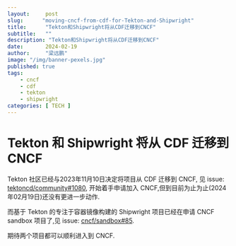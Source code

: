 ```yaml
---
layout:     post 
slug:      "moving-cncf-from-cdf-for-Tekton-and-Shipwright"
title:      "Tekton和Shipwright将从CDF迁移到CNCF"
subtitle:   ""
description: "Tekton和Shipwright将从CDF迁移到CNCF"
date:       2024-02-19
author:     "梁远鹏"
image: "/img/banner-pexels.jpg"
published: true
tags:
    - cncf
    - cdf
    - tekton
    - shipwright
categories: [ TECH ]
---
```


# Tekton 和 Shipwright 将从 CDF 迁移到 CNCF  

Tekton 社区已经与2023年11月10日决定将项目从 CDF 迁移到 CNCF, 见 issue: [tektoncd/community#1080](https://github.com/tektoncd/community/issues/1080), 开始着手申请加入 CNCF,但到目前为止为止(2024年02月19日)还没有更进一步动作.

而基于 Tekton 的专注于容器镜像构建的 Shipwright 项目已经在申请 CNCF sandbox 项目了,见 issue: [cncf/sandbox#85](https://github.com/cncf/sandbox/issues/85). 

期待两个项目都可以顺利进入到 CNCF.